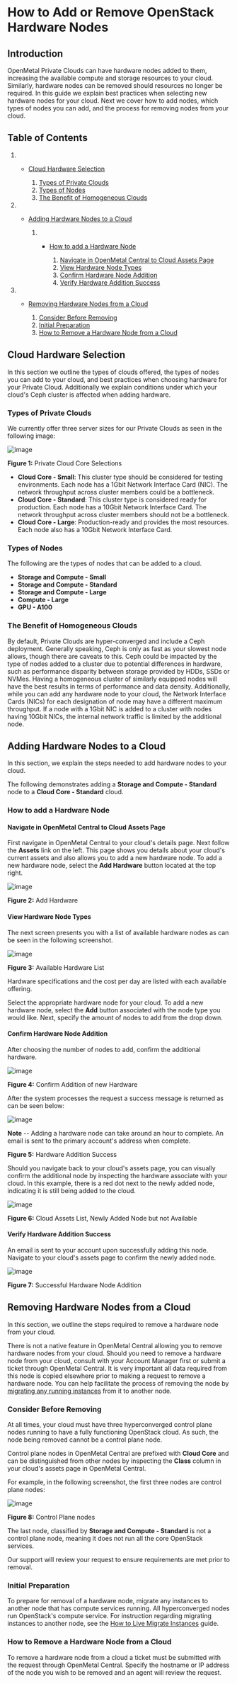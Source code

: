 # How to Add or Remove OpenStack Hardware Nodes

## Introduction

OpenMetal Private Clouds can have hardware nodes added to them,
increasing the available compute and storage resources to your cloud.
Similarly, hardware nodes can be removed should resources no longer be
required. In this guide we explain best practices when selecting new
hardware nodes for your cloud. Next we cover how to add nodes, which
types of nodes you can add, and the process for removing nodes from your
cloud.

## Table of Contents

1.    - [Cloud Hardware
        Selection](operators_manual/day-3/add-remove-hardware-nodes#cloud-hardware-selection)
        
        1.  [Types of Private
            Clouds](operators_manual/day-3/add-remove-hardware-nodes#types-of-private-clouds)
        2.  [Types of
            Nodes](operators_manual/day-3/add-remove-hardware-nodes#types-of-nodes)
        3.  [The Benefit of Homogeneous
            Clouds](operators_manual/day-3/add-remove-hardware-nodes#the-benefit-of-homogeneous-clouds)

2.    - [Adding Hardware Nodes to a
        Cloud](operators_manual/day-3/add-remove-hardware-nodes#adding-hardware-nodes-to-a-cloud)
        
        1.    - [How to add a Hardware
                Node](operators_manual/day-3/add-remove-hardware-nodes#how-to-add-a-hardware-node)
                
                1.  [Navigate in OpenMetal Central to Cloud Assets
                    Page](operators_manual/day-3/add-remove-hardware-nodes#navigate-in-openmetal-central-to-cloud-assets-page)
                2.  [View Hardware Node
                    Types](operators_manual/day-3/add-remove-hardware-nodes#view-hardware-node-types)
                3.  [Confirm Hardware Node
                    Addition](operators_manual/day-3/add-remove-hardware-nodes#confirm-hardware-node-addition)
                4.  [Verify Hardware Addition
                    Success](operators_manual/day-3/add-remove-hardware-nodes#verify-hardware-addition-success)

3.    - [Removing Hardware Nodes from a
        Cloud](operators_manual/day-3/add-remove-hardware-nodes#removing-hardware-nodes-from-a-cloud)
        
        1.  [Consider Before
            Removing](operators_manual/day-3/add-remove-hardware-nodes#consider-before-removing)
        2.  [Initial
            Preparation](operators_manual/day-3/add-remove-hardware-nodes#initial-preparation)
        3.  [How to Remove a Hardware Node from a
            Cloud](operators_manual/day-3/add-remove-hardware-nodes#how-to-remove-a-hardware-node-from-a-cloud)

## Cloud Hardware Selection

In this section we outline the types of clouds offered, the types of
nodes you can add to your cloud, and best practices when choosing
hardware for your Private Cloud. Additionally we explain conditions
under which your cloud's Ceph cluster is affected when adding hardware.

### Types of Private Clouds

We currently offer three server sizes for our Private Clouds as seen in
the following image:

![image](images/private-cloud-core-types.png)

**Figure 1:** Private Cloud Core Selections

  - **Cloud Core - Small**: This cluster type should be considered for
    testing environments. Each node has a 1Gbit Network Interface Card
    (NIC). The network throughput across cluster members could be a
    bottleneck.
  - **Cloud Core - Standard**: This cluster type is considered ready for
    production. Each node has a 10Gbit Network Interface Card. The
    network throughput across cluster members should not be a
    bottleneck.
  - **Cloud Core - Large**: Production-ready and provides the most
    resources. Each node also has a 10Gbit Network Interface Card.

### Types of Nodes

The following are the types of nodes that can be added to a cloud.

  - **Storage and Compute - Small**
  - **Storage and Compute - Standard**
  - **Storage and Compute - Large**
  - **Compute - Large**
  - **GPU - A100**

### The Benefit of Homogeneous Clouds

By default, Private Clouds are hyper-converged and include a Ceph
deployment. Generally speaking, Ceph is only as fast as your slowest
node allows, though there are caveats to this. Ceph could be impacted by
the type of nodes added to a cluster due to potential differences in
hardware, such as performance disparity between storage provided by
HDDs, SSDs or NVMes. Having a homogeneous cluster of similarly equipped
nodes will have the best results in terms of performance and data
density. Additionally, while you can add any hardware node to your
cloud, the Network Interface Cards (NICs) for each designation of node
may have a different maximum throughput. If a node with a 1Gbit NIC is
added to a cluster with nodes having 10Gbit NICs, the internal network
traffic is limited by the additional node.

## Adding Hardware Nodes to a Cloud

In this section, we explain the steps needed to add hardware nodes to
your cloud.

The following demonstrates adding a **Storage and Compute - Standard**
node to a **Cloud Core - Standard** cloud.

### How to add a Hardware Node

#### Navigate in OpenMetal Central to Cloud Assets Page

First navigate in OpenMetal Central to your cloud's details page. Next
follow the **Assets** link on the left. This page shows you details
about your cloud's current assets and also allows you to add a new
hardware node. To add a new hardware node, select the **Add Hardware**
button located at the top right.

![image](images/cloud-assets-page.png)

**Figure 2:** Add Hardware

#### View Hardware Node Types

The next screen presents you with a list of available hardware nodes as
can be seen in the following screenshot.

![image](images/add-hardware-offerings.png)

**Figure 3:** Available Hardware List

Hardware specifications and the cost per day are listed with each
available offering.

Select the appropriate hardware node for your cloud. To add a new
hardware node, select the **Add** button associated with the node type
you would like. Next, specify the amount of nodes to add from the drop
down.

#### Confirm Hardware Node Addition

After choosing the number of nodes to add, confirm the additional
hardware.

![image](images/confirm-node-addition.png)

**Figure 4:** Confirm Addition of new Hardware

After the system processes the request a success message is returned as
can be seen below:

![image](images/hardware-addition-success.png)

**Note** -- Adding a hardware node can take around an hour to complete.
An email is sent to the primary account's address when complete.

**Figure 5:** Hardware Addition Success

Should you navigate back to your cloud's assets page, you can visually
confirm the additional node by inspecting the hardware associate with
your cloud. In this example, there is a red dot next to the newly added
node, indicating it is still being added to the cloud.

![image](images/post-addition-node-not-yet-ready.png)

**Figure 6:** Cloud Assets List, Newly Added Node but not Available

#### Verify Hardware Addition Success

An email is sent to your account upon successfully adding this node.
Navigate to your cloud's assets page to confirm the newly added node.

![image](images/post-addition-success.png)

**Figure 7:** Successful Hardware Node Addition

## Removing Hardware Nodes from a Cloud

In this section, we outline the steps required to remove a hardware node
from your cloud.

There is not a native feature in OpenMetal Central allowing you to
remove hardware nodes from your cloud. Should you need to remove a
hardware node from your cloud, consult with your Account Manager first
or submit a ticket through OpenMetal Central. It is very important all
data required from this node is copied elsewhere prior to making a
request to remove a hardware node. You can help facilitate the process
of removing the node by [migrating any running
instances](operators_manual/day-2/live-migrate-instances) from it to
another node.

### Consider Before Removing

At all times, your cloud must have three hyperconverged control plane
nodes running to have a fully functioning OpenStack cloud. As such, the
node being removed cannot be a control plane node.

Control plane nodes in OpenMetal Central are prefixed with **Cloud
Core** and can be distinguished from other nodes by inspecting the
**Class** column in your cloud's assets page in OpenMetal Central.

For example, in the following screenshot, the first three nodes are
control plane nodes:

![image](images/control-plane-nodes-listed.png)

**Figure 8:** Control Plane nodes

The last node, classified by **Storage and Compute - Standard** is not a
control plane node, meaning it does not run all the core OpenStack
services.

Our support will review your request to ensure requirements are met
prior to removal.

### Initial Preparation

To prepare for removal of a hardware node, migrate any instances to
another node that has compute services running. All hyperconverged nodes
run OpenStack's compute service. For instruction regarding migrating
instances to another node, see the [How to Live Migrate
Instances](operators_manual/day-2/live-migrate-instances) guide.

### How to Remove a Hardware Node from a Cloud

To remove a hardware node from a cloud a ticket must be submitted with
the request through OpenMetal Central. Specify the hostname or IP
address of the node you wish to be removed and an agent will review the
request.
